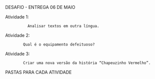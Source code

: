 DESAFIO - ENTREGA 06 DE MAIO

Atividade 1: 

              Analisar textos em outra língua.

Atividade 2: 

            Qual é o equipamento defeituoso?

Atividade 3:

            Criar uma nova versão da história “Chapeuzinho Vermelho”.

PASTAS PARA CADA ATIVIDADE            
